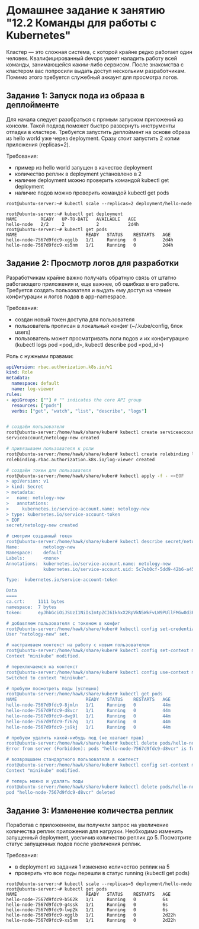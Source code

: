# Домашнее задание к занятию "12.2 Команды для работы с Kubernetes"
Кластер — это сложная система, с которой крайне редко работает один человек. Квалифицированный devops умеет наладить работу всей команды, занимающейся каким-либо сервисом.
После знакомства с кластером вас попросили выдать доступ нескольким разработчикам. Помимо этого требуется служебный аккаунт для просмотра логов.

## Задание 1: Запуск пода из образа в деплойменте
Для начала следует разобраться с прямым запуском приложений из консоли. Такой подход поможет быстро развернуть инструменты отладки в кластере. Требуется запустить деплоймент на основе образа из hello world уже через deployment. Сразу стоит запустить 2 копии приложения (replicas=2). 

Требования:
 * пример из hello world запущен в качестве deployment
 * количество реплик в deployment установлено в 2
 * наличие deployment можно проверить командой kubectl get deployment
 * наличие подов можно проверить командой kubectl get pods

```
root@ubuntu-server:~# kubectl scale --replicas=2 deployment/hello-node

root@ubuntu-server:~# kubectl get deployment
NAME         READY   UP-TO-DATE   AVAILABLE   AGE
hello-node   2/2     2            2           2d4h
root@ubuntu-server:~# kubectl get pods
NAME                          READY   STATUS    RESTARTS   AGE
hello-node-7567d9fdc9-xgglb   1/1     Running   0          2d4h
hello-node-7567d9fdc9-xs5nm   1/1     Running   0          2d4h
```

## Задание 2: Просмотр логов для разработки
Разработчикам крайне важно получать обратную связь от штатно работающего приложения и, еще важнее, об ошибках в его работе. 
Требуется создать пользователя и выдать ему доступ на чтение конфигурации и логов подов в app-namespace.

Требования: 
 * создан новый токен доступа для пользователя
 * пользователь прописан в локальный конфиг (~/.kube/config, блок users)
 * пользователь может просматривать логи подов и их конфигурацию (kubectl logs pod <pod_id>, kubectl describe pod <pod_id>)

Роль с нужными правами:
```YAML
apiVersion: rbac.authorization.k8s.io/v1
kind: Role
metadata:
  namespace: default
  name: log-viewer
rules:
- apiGroups: [""] # "" indicates the core API group
  resources: ["pods"]
  verbs: ["get", "watch", "list", "describe", "logs"]
```

```bash

# создаём пользователя
root@ubuntu-server:/home/hawk/share/kuber# kubectl create serviceaccount netology-new
serviceaccount/netology-new created

# привязываем пользователя к роли
root@ubuntu-server:/home/hawk/share/kuber# kubectl create rolebinding log-viewer --clusterrole=view --serviceaccount=default:netology-new --namespace=default
rolebinding.rbac.authorization.k8s.io/log-viewer created

# создаём токен для пользователя
root@ubuntu-server:/home/hawk/share/kuber# kubectl apply -f - <<EOF
> apiVersion: v1
> kind: Secret
> metadata:
>   name: netology-new
>   annotations:
>     kubernetes.io/service-account.name: netology-new
> type: kubernetes.io/service-account-token
> EOF
secret/netology-new created

# смотрим созданный токен
root@ubuntu-server:/home/hawk/share/kuber# kubectl describe secret/netology-new
Name:         netology-new
Namespace:    default
Labels:       <none>
Annotations:  kubernetes.io/service-account.name: netology-new
              kubernetes.io/service-account.uid: 5c7eb0cf-5dd9-42b6-a458-9930939436c2

Type:  kubernetes.io/service-account-token

Data
====
ca.crt:     1111 bytes
namespace:  7 bytes
token:      eyJhbGciOiJSUzI1NiIsImtpZCI6IkhxX2RpVkN5WkFvLW9PUllFMGw0d3FKdHZtZEJScUpLOUtWZjJnb0NsamsifQ.eyJpc3MiOiJrdWJlcm5ldGVzL3NlcnZpY2VhY2NvdW50Iiwia3ViZXJuZXRlcy5pby9zZXJ2aWNlYWNjb3VudC9uYW1lc3BhY2UiOiJkZWZhdWx0Iiwia3ViZXJuZXRlcy5pby9zZXJ2aWNlYWNjb3VudC9zZWNyZXQubmFtZSI6Im5ldG9sb2d5LW5ldyIsImt1YmVybmV0ZXMuaW8vc2VydmljZWFjY291bnQvc2VydmljZS1hY2NvdW50Lm5hbWUiOiJuZXRvbG9neS1uZXciLCJrdWJlcm5ldGVzLmlvL3NlcnZpY2VhY2NvdW50L3NlcnZpY2UtYWNjb3VudC51aWQiOiI1YzdlYjBjZi01ZGQ5LTQyYjYtYTQ1OC05OTMwOTM5NDM2YzIiLCJzdWIiOiJzeXN0ZW06c2VydmljZWFjY291bnQ6ZGVmYXVsdDpuZXRvbG9neS1uZXcifQ.z3Z9bCGABWc3apCHFT4EJur5IQsrmFVEzky9uxZrEEKuXthDxnLgqmIF_7sBcFf2cFWsPJnFyEeECUxp4myyATls9yh7vm4JudZmzWmRIiV0qrOJNIr5Me3gABLxfYyJ8J0UUVZhLo8lVrdPXbMUEXEcuACqmcw25OT2I6hI9LLUr4BAksQsM3WMKg77H_X3JQ16ug32UkVXeIrfyhJ9uAM9iMojRAZGKzL700AArez7nxB4YxIvy43mNgVCcmNLZA7bvlkrd42g08tRB1AMCOyMWx73YncfxHkfpqoYl779PSwDHd_zlvewUj7uerEzH1Jy3gMoQKv33s3hIqDElg

# добавляем пользователя с токеном в конфиг
root@ubuntu-server:/home/hawk/share/kuber# kubectl config set-credentials netology-new --token eyJhbGciOiJSUzI1NiIsImtpZCI6IkhxX2RpVkN5WkFvLW9PUllFMGw0d3FKdHZtZEJScUpLOUtWZjJnb0NsamsifQ.eyJpc3MiOiJrdWJlcm5ldGVzL3NlcnZpY2VhY2NvdW50Iiwia3ViZXJuZXRlcy5pby9zZXJ2aWNlYWNjb3VudC9uYW1lc3BhY2UiOiJkZWZhdWx0Iiwia3ViZXJuZXRlcy5pby9zZXJ2aWNlYWNjb3VudC9zZWNyZXQubmFtZSI6Im5ldG9sb2d5LW5ldyIsImt1YmVybmV0ZXMuaW8vc2VydmljZWFjY291bnQvc2VydmljZS1hY2NvdW50Lm5hbWUiOiJuZXRvbG9neS1uZXciLCJrdWJlcm5ldGVzLmlvL3NlcnZpY2VhY2NvdW50L3NlcnZpY2UtYWNjb3VudC51aWQiOiI1YzdlYjBjZi01ZGQ5LTQyYjYtYTQ1OC05OTMwOTM5NDM2YzIiLCJzdWIiOiJzeXN0ZW06c2VydmljZWFjY291bnQ6ZGVmYXVsdDpuZXRvbG9neS1uZXcifQ.z3Z9bCGABWc3apCHFT4EJur5IQsrmFVEzky9uxZrEEKuXthDxnLgqmIF_7sBcFf2cFWsPJnFyEeECUxp4myyATls9yh7vm4JudZmzWmRIiV0qrOJNIr5Me3gABLxfYyJ8J0UUVZhLo8lVrdPXbMUEXEcuACqmcw25OT2I6hI9LLUr4BAksQsM3WMKg77H_X3JQ16ug32UkVXeIrfyhJ9uAM9iMojRAZGKzL700AArez7nxB4YxIvy43mNgVCcmNLZA7bvlkrd42g08tRB1AMCOyMWx73YncfxHkfpqoYl779PSwDHd_zlvewUj7uerEzH1Jy3gMoQKv33s3hIqDElg
User "netology-new" set.

# настраиваем контекст на работу с новым пользователем
root@ubuntu-server:/home/hawk/share/kuber# kubectl config set-context minikube --user netology-new
Context "minikube" modified.

# переключаемся на контекст
root@ubuntu-server:/home/hawk/share/kuber# kubectl config use-context minikube
Switched to context "minikube".

# пробуем посмотреть поды (успешно)
root@ubuntu-server:/home/hawk/share/kuber# kubectl get pods
NAME                          READY   STATUS    RESTARTS   AGE
hello-node-7567d9fdc9-8jmln   1/1     Running   0          44m
hello-node-7567d9fdc9-d8vcr   1/1     Running   0          44m
hello-node-7567d9fdc9-dwg9l   1/1     Running   0          44m
hello-node-7567d9fdc9-f767q   1/1     Running   0          44m
hello-node-7567d9fdc9-js9kj   1/1     Running   0          44m

# пробуем удалить какой-нибудь под (не хватает прав)
root@ubuntu-server:/home/hawk/share/kuber# kubectl delete pods/hello-node-7567d9fdc9-d8vcr
Error from server (Forbidden): pods "hello-node-7567d9fdc9-d8vcr" is forbidden: User "system:serviceaccount:default:netology-new" cannot delete resource "pods" in API group "" in the namespace "default"

# возвращшаем стандартного пользователя в контекст
root@ubuntu-server:/home/hawk/share/kuber# kubectl config set-context minikube --user minikube
Context "minikube" modified.

# теперь можно и удалять поды
root@ubuntu-server:/home/hawk/share/kuber# kubectl delete pods/hello-node-7567d9fdc9-d8vcr
pod "hello-node-7567d9fdc9-d8vcr" deleted
```


## Задание 3: Изменение количества реплик 
Поработав с приложением, вы получили запрос на увеличение количества реплик приложения для нагрузки. Необходимо изменить запущенный deployment, увеличив количество реплик до 5. Посмотрите статус запущенных подов после увеличения реплик. 

Требования:
 * в deployment из задания 1 изменено количество реплик на 5
 * проверить что все поды перешли в статус running (kubectl get pods)

```
root@ubuntu-server:~# kubectl scale --replicas=5 deployment/hello-node
root@ubuntu-server:~# kubectl get pods
NAME                          READY   STATUS    RESTARTS   AGE
hello-node-7567d9fdc9-b562k   1/1     Running   0          6s
hello-node-7567d9fdc9-g4ssk   1/1     Running   0          6s
hello-node-7567d9fdc9-lwp2k   1/1     Running   0          6s
hello-node-7567d9fdc9-xgglb   1/1     Running   0          2d22h
hello-node-7567d9fdc9-xs5nm   1/1     Running   0          2d22h
```
